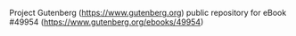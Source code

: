 Project Gutenberg (https://www.gutenberg.org) public repository for eBook #49954 (https://www.gutenberg.org/ebooks/49954)
